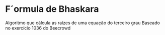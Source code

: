 # F´ormula de Bhaskara

Algoritmo que cálcula as raízes de uma equação do terceiro grau
Baseado no exercício 1036 do Beecrowd